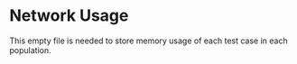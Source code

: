 # Network Usage
This empty file is needed to store memory usage of each test case in each population.
